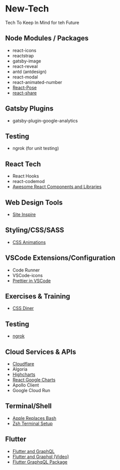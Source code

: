 # New-Tech

Tech To Keep In Mind for teh Future

## Node Modules / Packages

- react-icons
- reactstrap
- gatsby-image
- react-reveal
- antd (antdesign)
- react-modal
- react-animated-number
- [React-Pose][9]
- [react-share][12]

## Gatsby Plugins

- gatsby-plugin-google-analytics

## Testing

- ngrok (for unit testing)

## React Tech

- React Hooks
- react-codemod
- [Awesome React Components and Libraries][2]

## Web Design Tools

- [Site Inspire][1]

## Styling/CSS/SASS

- [CSS Animations][8]

## VSCode Extensions/Configuration

- Code Runner
- VSCode-icons
- [Prettier in VSCode][13]

## Exercises & Training

- [CSS Diner][3]

## Testing

- [ngrok][4]

## Cloud Services & APIs

- [Cloudflare][5]
- Algoria
- [Highcharts][6]
- [React Google Charts][7]
- Apollo Client
- Google Cloud Run

## Terminal/Shell

- [Apple Replaces Bash][10]
- [Zsh Terminal Setup][11]

## Flutter

- [Flutter and GraphQL][14]
- [Flutter and Graphql (Video)][15]
- [Flutter GraphqQL Package][16]

[1]: https://www.siteinspire.com
[2]: https://github.com/brillout/awesome-react-components
[3]: https://flukeout.github.io
[4]: https://ngrok.com
[5]: https://support.cloudflare.com/hc/en-us/articles/205177068-How-does-Cloudflare-work-
[6]: https://www.highcharts.com/
[7]: https://react-google-charts.com/
[8]: https://codepen.io/Kseso/pen/bfzjC
[9]: https://popmotion.io/pose/learn/install/
[10]: https://www.theverge.com/2019/6/4/18651872/apple-macos-catalina-zsh-bash-shell-replacement-features
[11]: https://dev.to/aspittel/my-terminal-setup-iterm2--zsh--30lm
[12]: https://github.com/nygardk/react-share
[13]: https://glebbahmutov.com/blog/configure-prettier-in-vscode/#integrate-eslint-in-vscode
<!-- Flutter Stuff Below -->
[14]: https://medium.com/flutter-community/graphql-with-flutter-d974abcd2ccc
[15]: https://www.youtube.com/watch?v=Re7FPa3wzN0#action=share
[16]: https://pub.dev/packages/graphql_flutter
